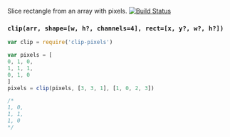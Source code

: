 Slice rectangle from an array with pixels. [![Build Status](https://travis-ci.org/dy/clip-pixels.svg?branch=master)](https://travis-ci.org/dy/clip-pixels)

### `clip(arr, shape=[w, h?, channels=4], rect=[x, y?, w?, h?])`

```js
var clip = require('clip-pixels')

var pixels = [
0, 1, 0,
1, 1, 1,
0, 1, 0
]
pixels = clip(pixels, [3, 3, 1], [1, 0, 2, 3])

/*
1, 0,
1, 1,
1, 0
*/
```
